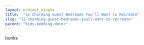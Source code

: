 ```yaml
---
layout: project_single
title:  "12 Charming Guest Bedrooms You'll Want to Recreate"
slug: "12-charming-guest-bedrooms-youll-want-to-recreate"
parent: "kids-bedding-decor"
---
```

bunks